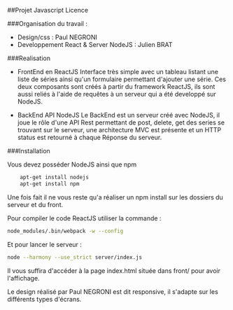 ##Projet Javascript Licence 

###Organisation du travail : 

- Design/css : Paul NEGRONI
- Developpement React & Server NodeJS : Julien BRAT


###Realisation

- FrontEnd en ReactJS
Interface très simple avec un tableau listant une liste de séries ainsi qu'un formulaire permettant d'ajouter une série. Ces deux composants sont créés à partir du framework ReactJS, ils sont aussi reliés à l'aide de requêtes à un serveur qui a été developpé sur NodeJS. 


- BackEnd API NodeJS
Le BackEnd est un serveur créé avec NodeJS, il joue le rôle d'une API Rest permettant de post, delete, get des series se trouvant sur le serveur, une architecture MVC est présente et un HTTP status est retourné à chaque Réponse du serveur. 


###Installation 

Vous devez posséder NodeJS ainsi que npm 

``` bash
	apt-get install nodejs
	apt-get install npm
```

Une fois fait il ne vous reste qu'a réaliser un npm install sur les dossiers du serveur et du front. 

Pour compiler le code ReactJS utiliser la commande : 

``` bash
node_modules/.bin/webpack -w --config 
```

Et pour lancer le serveur :

``` bash
node --harmony --use_strict server/index.js
```

Il vous suffira d'accéder à la page index.html située dans front/ pour avoir l'affichage. 

Le design réalisé par Paul NEGRONI est dit responsive, il s'adapte sur les différents types d'écrans. 
